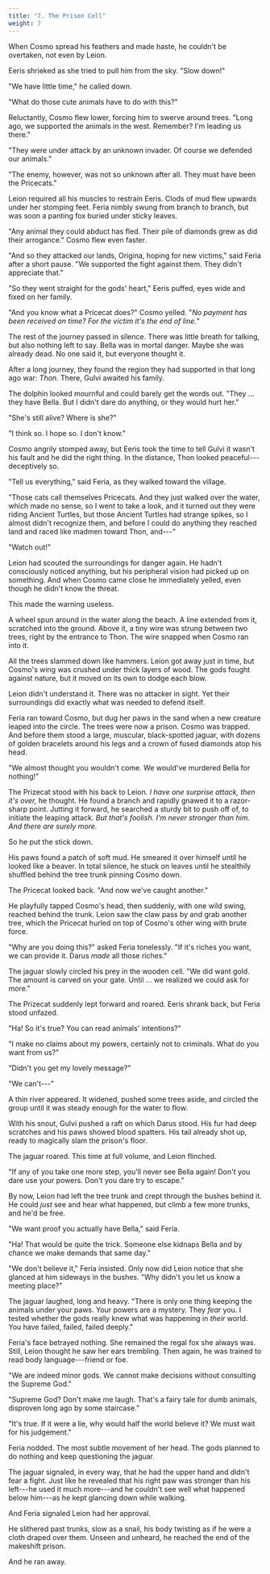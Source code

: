```yaml
---
title: "7. The Prison Cell"
weight: 7
---
```


When Cosmo spread his feathers and made haste, he couldn't be overtaken, not even by Leion. 

Eeris shrieked as she tried to pull him from the sky. "Slow down!" 

"We have little time," he called down.

"What do those cute animals have to do with this?"

Reluctantly, Cosmo flew lower, forcing him to swerve around trees. "Long ago, we supported the animals in the west. Remember? I'm leading us there."

"They were under attack by an unknown invader. Of course we defended our animals."

"The enemy, however, was not so unknown after all. They must have been the Pricecats."

Leion required all his muscles to restrain Eeris. Clods of mud flew upwards under her stomping feet. Feria nimbly swung from branch to branch, but was soon a panting fox buried under sticky leaves.

"Any animal they could abduct has fled. Their pile of diamonds grew as did their arrogance." Cosmo flew even faster.

"And so they attacked our lands, Origina, hoping for new victims," said Feria after a short pause. "We supported the fight against them. They didn't appreciate that."

"So they went straight for the gods' heart," Eeris puffed, eyes wide and fixed on her family.

"And you know what a Pricecat does?" Cosmo yelled. "_No payment has been received on time? For the victim it's the end of line._"

The rest of the journey passed in silence. There was little breath for talking, but also nothing left to say. Bella was in mortal danger. Maybe she was already dead. No one said it, but everyone thought it.

After a long journey, they found the region they had supported in that long ago war: _Thon_. There, Gulvi awaited his family.

The dolphin looked mournful and could barely get the words out. "They ... they have Bella. But I didn't dare do anything, or they would hurt her."

"She's still alive? Where is she?"

"I think so. I hope so. I don't know."

Cosmo angrily stomped away, but Eeris took the time to tell Gulvi it wasn't his fault and he did the right thing. In the distance, Thon looked peaceful---deceptively so.

"Tell us everything," said Feria, as they walked toward the village.

"Those cats call themselves Pricecats. And they just walked over the water, which made no sense, so I went to take a look, and it turned out they were riding Ancient Turtles, but those Ancient Turtles had strange spikes, so I almost didn't recognize them, and before I could do anything they reached land and raced like madmen toward Thon, and---"

"Watch out!" 

Leion had scouted the surroundings for danger again. He hadn't consciously noticed anything, but his peripheral vision had picked up on something. And when Cosmo came close he immediately yelled, even though he didn't know the threat.

This made the warning useless.

A wheel spun around in the water along the beach. A line extended from it, scratched into the ground. Above it, a tiny wire was strung between two trees, right by the entrance to Thon. The wire snapped when Cosmo ran into it.

All the trees slammed down like hammers. Leion got away just in time, but Cosmo's wing was crushed under thick layers of wood. The gods fought against nature, but it moved on its own to dodge each blow. 

Leion didn't understand it. There was no attacker in sight. Yet their surroundings did exactly what was needed to defend itself.

Feria ran toward Cosmo, but dug her paws in the sand when a new creature leaped into the circle. The trees were now a prison. Cosmo was trapped. And before them stood a large, muscular, black-spotted jaguar, with dozens of golden bracelets around his legs and a crown of fused diamonds atop his head.

"We almost thought you wouldn't come. We would've murdered Bella for nothing!"

The Prizecat stood with his back to Leion. _I have one surprise attack, then it's over,_ he thought. He found a branch and rapidly gnawed it to a razor-sharp point. Jutting it forward, he searched a sturdy bit to push off of, to initiate the leaping attack. _But that's foolish. I'm never stronger than him. And there are surely more._

So he put the stick down. 

His paws found a patch of soft mud. He smeared it over himself until he looked like a beaver. In total silence, he stuck on leaves until he stealthily shuffled behind the tree trunk pinning Cosmo down.

The Pricecat looked back. "And now we've caught another."

He playfully tapped Cosmo's head, then suddenly, with one wild swing, reached behind the trunk. Leion saw the claw pass by and grab another tree, which the Pricecat hurled on top of Cosmo's other wing with brute force.

"Why are you doing this?" asked Feria tonelessly. "If it's riches you want, we can provide it. Darus _made_ all those riches."

The jaguar slowly circled his prey in the wooden cell. "We did want gold. The amount is carved on your gate. Until ... we realized we could ask for more."

The Prizecat suddenly lept forward and roared. Eeris shrank back, but Feria stood unfazed.

"Ha! So it's true? You can read animals' intentions?"

"I make no claims about my powers, certainly not to criminals. What do you want from us?"

"Didn't you get my lovely message?"

"We can't---"

A thin river appeared. It widened, pushed some trees aside, and circled the group until it was steady enough for the water to flow.

With his snout, Gulvi pushed a raft on which Darus stood. His fur had deep scratches and his paws showed blood spatters. His tail already shot up, ready to magically slam the prison's floor.

The jaguar roared. This time at full volume, and Leion flinched. 

"If any of you take one more step, you'll never see Bella again! Don't you dare use your powers. Don't you dare try to escape."

By now, Leion had left the tree trunk and crept through the bushes behind it. He could _just_ see and hear what happened, but climb a few more trunks, and he'd be free.

"We want proof you actually have Bella," said Feria.

"Ha! That would be quite the trick. Someone else kidnaps Bella and by chance we make demands that same day."

"We don't believe it," Feria insisted. Only now did Leion notice that she glanced at him sideways in the bushes. "Why didn't you let us know a meeting place?"

The jaguar laughed, long and heavy. "There is only one thing keeping the animals under your paws. Your powers are a mystery. They _fear_ you. I tested whether the gods really knew what was happening in _their_ world. You have failed, failed, failed deeply."

Feria's face betrayed nothing. She remained the regal fox she always was. Still, Leion thought he saw her ears trembling. Then again, he was trained to read body language---friend or foe. 

"We are indeed minor gods. We cannot make decisions without consulting the Supreme God."

"Supreme God? Don't make me laugh. That's a fairy tale for dumb animals, disproven long ago by some staircase."

"It's true. If it were a lie, why would half the world believe it? We must wait for his judgement."

Feria nodded. The most subtle movement of her head. The gods planned to do nothing and keep questioning the jaguar. 

The jaguar signaled, in every way, that he had the upper hand and didn't fear a fight. Just like he revealed that his right paw was stronger than his left---he used it much more---and he couldn't see well what happened below him---as he kept glancing down while walking.

And Feria signaled Leion had her approval. 

He slithered past trunks, slow as a snail, his body twisting as if he were a cloth draped over them. Unseen and unheard, he reached the end of the makeshift prison.

And he ran away.